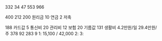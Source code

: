 332
34
47
553
966

400
212
	200 원리금
	10 연금
	2 저축
	
188 카드값
	5 통신비
	20 관리비
	12 보험
	20 기름값
	131 생활비 
		4.2만원/일
		29.4만원/주
378
92
283
9
1: 15,100
/ 42,000
2: 
3: 